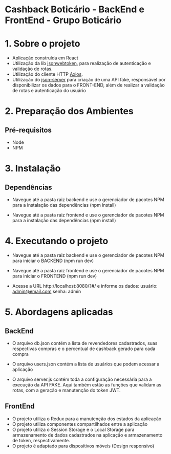 # Cashback Boticário - BackEnd e FrontEnd - Grupo Boticário

# 1. Sobre o projeto

- Aplicação construída em React
- Utilização da lib [jsonwebtoken](https://github.com/auth0/node-jsonwebtoken), para realização de autenticação e validação de rotas.
- Utilização do cliente HTTP [Axios](https://github.com/axios/axios).
- Utilização do [json-server](https://github.com/typicode/json-server) para criação de uma API fake, responsável por disponibilizar os dados para o FRONT-END, além de realizar a validação de rotas e autenticação do usuário




# 2. Preparação dos Ambientes




## Pré-requisitos

- Node
- NPM




# 3. Instalação




## Dependências

- Navegue até a pasta raiz backend e use o gerenciador de pacotes NPM para a instalação das dependências (npm install)

- Navegue até a pasta raiz frontend e use o gerenciador de pacotes NPM para a instalação das dependências (npm install)




# 4. Executando o projeto

- Navegue até a pasta raiz backend e use o gerenciador de pacotes NPM para iniciar o BACKEND (npm run dev)

- Navegue até a pasta raiz frontend e use o gerenciador de pacotes NPM para iniciar o FRONTEND (npm run dev)

- Acesse a URL http://localhost:8080/?#/ e informe os dados:
usuário: admin@email.com
senha: admin




# 5. Abordagens aplicadas



## BackEnd

- O arquivo db.json contém a lista de revendedores cadastrados, suas respectivas compras e o percentual de cashback gerado para cada compra

- O arquivo users.json contém a lista de usuários que podem acessar a aplicação

- O arquivo server.js contém toda a configuração necessária para a execução da API FAKE. Aqui também estão as funções que validam as rotas, com a geração e manutenção do token JWT.

## FrontEnd

- O projeto utiliza o Redux para a manutenção dos estados da aplicação
- O projeto utiliza componentes compartilhados entre a aplicação
- O projeto utiliza o Session Storage e o Local Storage para armazenamento de dados cadastrados na aplicação e armazenamento de token, respectivamente.
- O projeto é adaptado para dispositivos móveis (Design responsivo)